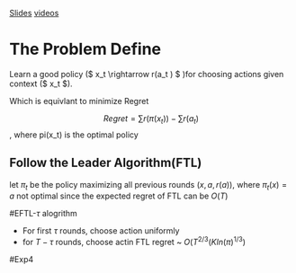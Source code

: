 [Slides](http://videolectures.net/site/normal_dl/tag=73137/kdd2010_beygelzimer_langford_lte.pdf)
[videos](http://videolectures.net/kdd2010_beygelzimer_langford_lte/?q=lte#)

# The Problem Define

Learn a good policy ($  x_t \rightarrow r(a_t ) $ )for choosing actions given context ($ x_t $).

Which is equivlant to minimize Regret 

$$Regret = \sum r(\pi(x_t)) - \sum r(a_t)$$ , where pi(x_t) is the optimal policy


## Follow the Leader Algorithm(FTL)
let $\pi_t$ be the policy maximizing all previous rounds $(x, a, r(a))$,
where $\pi_t(x)=a$
not optimal since the expected regret of FTL can be $O(T)$

#EFTL-$\tau$ alogrithm
* For first $\tau$ rounds, choose action uniformly
* for $T-\tau$ rounds, choose actin FTL
regret ~ $O(T^{2/3}(Kln(\pi)^{1/3})$

#Exp4
